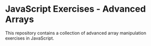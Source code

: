# JavaScript Exercises - Advanced Arrays

This repository contains a collection of advanced array manipulation exercises in JavaScript.
